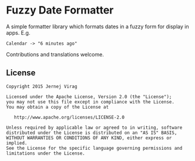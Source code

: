 Fuzzy Date Formatter
========================

A simple formatter library which formats dates in a fuzzy form for display in apps. E.g.

```
Calendar -> "6 minutes ago"
```

Contributions and translations welcome.


License
-------

    Copyright 2015 Jernej Virag

    Licensed under the Apache License, Version 2.0 (the "License");
    you may not use this file except in compliance with the License.
    You may obtain a copy of the License at

       http://www.apache.org/licenses/LICENSE-2.0

    Unless required by applicable law or agreed to in writing, software
    distributed under the License is distributed on an "AS IS" BASIS,
    WITHOUT WARRANTIES OR CONDITIONS OF ANY KIND, either express or implied.
    See the License for the specific language governing permissions and
    limitations under the License.